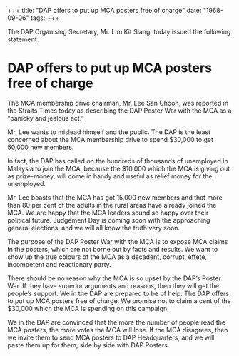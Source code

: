 +++ 
title: "DAP offers to put up MCA posters free of charge"
date: "1968-09-06"
tags:
+++

The DAP Organising Secretary, Mr. Lim Kit Siang, today issued the following statement:

# DAP offers to put up MCA posters free of charge

The MCA membership drive chairman, Mr. Lee San Choon, was reported in the Straits Times today as describing the DAP Poster War with the MCA as a “panicky and jealous act.”

Mr. Lee wants to mislead himself and the public. The DAP is the least concerned about the MCA membership drive to spend $30,000 to get 50,000 new members.

In fact, the DAP has called on the hundreds of thousands of unemployed in Malaysia to join the MCA, because the $10,000 which the MCA is giving out as prize-money, will come in handy and useful as relief money for the unemployed.</u>

Mr. Lee boasts that the MCA has got 15,000 new members and that more than 80 per cent of the adults in the rural areas have already joined the MCA. We are happy that the MCA leaders sound so happy over their political future. Judgement Day is coming soon with the approaching general elections, and we will all know the truth very soon.

The purpose of the DAP Poster War with the MCA is to expose MCA claims in the posters, which are not borne out by facts and results. We want to show up the true colours of the MCA as a decadent, corrupt, effete, incompetent and reactionary party.

There should be no reason why the MCA is so upset by the DAP’s Poster War. If they have superior arguments and reasons, then they will get the people’s support. We in the DAP are prepared to be of help. The DAP offers to put up MCA posters free of charge. We promise not to claim a cent of the $30,000 which the MCA is spending on this campaign.

We in the DAP are convinced that the more the number of people read the MCA posters, the more votes the MCA will lose. If the MCA disagrees, then we invite them to send MCA posters to DAP Headquarters, and we will paste them up for them, side by side with DAP Posters.
 
